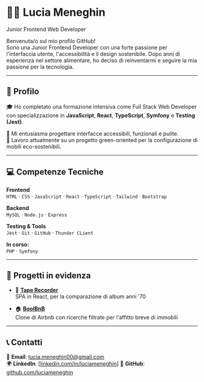 # 👩‍💻 Lucia Meneghin  
Junior Frontend Web Developer

Benvenuta/o sul mio profilo GitHub!  
Sono una Junior Frontend Developer con una forte passione per l'interfaccia utente, l'accessibilità e il design sostenibile. Dopo anni di esperienza nel settore alimentare, ho deciso di reinventarmi e seguire la mia passione per la tecnologia.

---

## 📝 Profilo

🎓 Ho completato una formazione intensiva come Full Stack Web Developer con specializzazione in **JavaScript**, **React**, **TypeScript**, **Symfony** e **Testing (Jest)**.

🚀 Mi entusiasma progettare interfacce accessibili, funzionali e pulite.  
🌱 Lavoro attualmente su un progetto green-oriented per la configurazione di mobili eco-sostenibili.

---

## 💻 Competenze Tecniche

**Frontend**  
`HTML` · `CSS` · `JavaScript` · `React` · `TypeScript` · `Tailwind` · `Bootstrap`

**Backend**  
`MySQL` · `Node.js` · `Express`

**Testing & Tools**  
`Jest` · `Git` · `GitHub` · `Thunder CLient`

**In corso:**  
`PHP` · `Symfony` 

---

## 🌟 Progetti in evidenza

- 🎨 **[Tape Recorder]([https://github.com/luciameneghin/ecodesign-frontend](https://github.com/luciameneghin/progetto-finale-spec-frontend-front))**  
  SPA in React, per la comparazione di album anni '70

- 🏠 **[BoolBnB](https://github.com/luciameneghin/boolbnb)**  
  Clone di Airbnb con ricerche filtrate per l'affitto breve di immobili

---

## 📞 Contatti

📧 **Email**: [lucia.meneghin00@gmail.com](lucia.meneghin00@gmail.com)  
🌍 **LinkedIn**: [[linkedin.com/in/luciameneghin](https://www.linkedin.com/in/lucia-meneghin-97b257365/)]
🔗 **GitHub**: [github.com/luciameneghin](https://github.com/luciameneghin)

